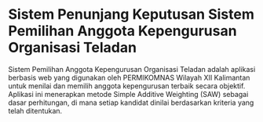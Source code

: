# Sistem Penunjang Keputusan Sistem Pemilihan Anggota Kepengurusan Organisasi Teladan
Sistem Pemilihan Anggota Kepengurusan Organisasi Teladan adalah aplikasi berbasis web yang digunakan oleh PERMIKOMNAS Wilayah XII Kalimantan untuk menilai dan memilih anggota kepengurusan terbaik secara objektif. Aplikasi ini menerapkan metode Simple Additive Weighting (SAW) sebagai dasar perhitungan, di mana setiap kandidat dinilai berdasarkan kriteria yang telah ditentukan.
